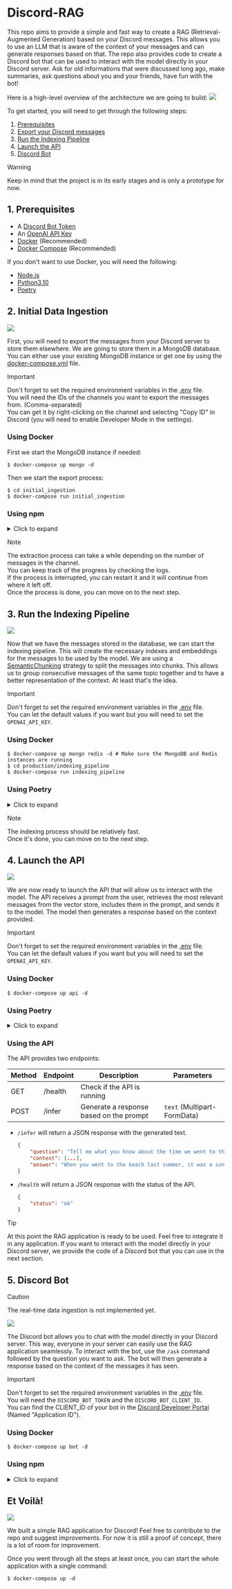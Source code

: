# Discord-RAG

This repo aims to provide a simple and fast way to create a RAG (Retrieval-Augmented Generation) based on your Discord messages. This allows you to use an LLM that is aware of the context of your messages and can generate responses based on that. The repo also provides code to create a Discord bot that can be used to interact with the model directly in your Discord server. Ask for old informations that were discussed long ago, make summaries, ask questions about you and your friends, have fun with the bot!

Here is a high-level overview of the architecture we are going to build:
![](./docs/img/discord-rag-architecture.png)

To get started, you will need to get through the following steps:

1. [Prerequisites](#prerequisites)
2. [Export your Discord messages](#export-your-discord-messages)
3. [Run the Indexing Pipeline](#run-the-indexing-pipeline)
4. [Launch the API](#launch-the-api)
5. [Discord Bot](#discord-bot)

> [!WARNING]  
> Keep in mind that the project is in its early stages and is only a prototype for now.

## 1. Prerequisites

- A [Discord Bot Token](https://discordjs.guide/preparations/setting-up-a-bot-application.html#your-bot-s-token)
- An [OpenAI API Key](https://platform.openai.com/settings/)
- [Docker](https://www.docker.com/) (Recommended)
- [Docker Compose](https://docs.docker.com/compose/) (Recommended)

If you don't want to use Docker, you will need the following:
- [Node.js](https://nodejs.org/en/)
- [Python3.10](https://www.python.org/downloads/)
- [Poetry](https://python-poetry.org/)

## 2. Initial Data Ingestion

![](./docs/img/initial-data-ingestion.png)

First, you will need to export the messages from your Discord server to store them elsewhere. We are going to store them in a MongoDB database.
You can either use your existing MongoDB instance or get one by using the [docker-compose.yml](./docker-compose.yml) file.

> [!IMPORTANT]  
> Don't forget to set the required environment variables in the [.env](./initial_ingestion/src/.env) file.  
> You will need the IDs of the channels you want to export the messages from. (Comma-separated)  
> You can get it by right-clicking on the channel and selecting "Copy ID" in Discord (you will need to enable Developer Mode in the settings).

### Using Docker

First we start the MongoDB instance if needed:
```console
$ docker-compose up mongo -d
```

Then we start the export process:
```console
$ cd initial_ingestion
$ docker-compose run initial_ingestion
```

### Using npm
<details>
    <summary>Click to expand</summary>

```console
$ cd initial_ingestion
$ npm install
$ npm start
```
</details>

> [!NOTE]  
> The extraction process can take a while depending on the number of messages in the channel.  
> You can keep track of the progress by checking the logs.  
> If the process is interrupted, you can restart it and it will continue from where it left off.  
> Once the process is done, you can move on to the next step.

## 3. Run the Indexing Pipeline

![](./docs/img/indexing-pipeline.png)

Now that we have the messages stored in the database, we can start the indexing pipeline. This will create the necessary indexes and embeddings for the messages to be used by the model. We are using a [SemanticChunking](https://github.com/FullStackRetrieval-com/RetrievalTutorials/blob/a4570f3c4883eb9b835b0ee18990e62298f518ef/tutorials/LevelsOfTextSplitting/5_Levels_Of_Text_Splitting.ipynb) strategy to split the messages into chunks. This allows us to group consecutive messages of the same topic together and to have a better representation of the context. At least that's the idea.

> [!IMPORTANT]
> Don't forget to set the required environment variables in the [.env](./production/indexing_pipeline/.env) file.  
> You can let the default values if you want but you will need to set the `OPENAI_API_KEY`.

### Using Docker

```console
$ docker-compose up mongo redis -d # Make sure the MongoDB and Redis instances are running
$ cd production/indexing_pipeline
$ docker-compose run indexing_pipeline
```

### Using Poetry

<details>
    <summary>Click to expand</summary>

```console
$ cd production/indexing_pipeline
$ poetry install
$ poetry run python -m indexing_pipeline
```
</details>

> [!NOTE]
> The indexing process should be relatively fast.  
> Once it's done, you can move on to the next step.

## 4. Launch the API

![](./docs/img/api.png)

We are now ready to launch the API that will allow us to interact with the model. The API receives a prompt from the user, retrieves the most relevant messages from the vector store, includes them in the prompt, and sends it to the model. The model then generates a response based on the context provided.  

> [!IMPORTANT]  
> Don't forget to set the required environment variables in the [.env](./production/api/.env) file.  
> You can let the default values if you want but you will need to set the `OPENAI_API_KEY`.

### Using Docker

```console
$ docker-compose up api -d
```

### Using Poetry

<details>
    <summary>Click to expand</summary>

```console
$ cd production/api
$ poetry install
$ poetry run python -m api
```
</details>

### Using the API

The API provides two endpoints:

| Method | Endpoint | Description | Parameters |
|--------|----------|-------------|------------|
| GET | /health | Check if the API is running | |
| POST | /infer | Generate a response based on the prompt | `text` (Multipart-FormData) |


- `/infer` will return a JSON response with the generated text.
    ```json
    {
        "question": "Tell me what you know about the time we went to the beach last summer.",
        "context": [...],
        "answer": "When you went to the beach last summer, it was a sunny day and you had a lot of fun. You played volleyball and swam in the sea. You also had a picnic and watched the sunset. It was a great day!"
    }
    ```
- `/health` will return a JSON response with the status of the API.
    ```json
    {
        "status": "ok"
    }
    ```

> [!TIP]  
At this point the RAG application is ready to be used. Feel free to integrate it in any application. If you want to interact with the model directly in your Discord server, we provide the code of a Discord bot that you can use in the next section.

## 5. Discord Bot

> [!CAUTION]  
> The real-time data ingestion is not implemented yet.

![](./docs/img/bot.png)

The Discord bot allows you to chat with the model directly in your Discord server. This way, everyone in your server can easily use the RAG application seamlessly. To interact with the bot, use the `/ask` command followed by the question you want to ask. The bot will then generate a response based on the context of the messages it has seen.

> [!IMPORTANT]  
> Don't forget to set the required environment variables in the [.env](./bot/src/.env) file.  
> You will need the `DISCORD_BOT_TOKEN` and the `DISCORD_BOT_CLIENT_ID`.  
> You can find the CLIENT_ID of your bot in the [Discord Developer Portal](https://discord.com/developers/applications) (Named "Application ID").

### Using Docker

```console
$ docker-compose up bot -d
```

### Using npm

<details>
    <summary>Click to expand</summary>

```console
$ cd bot
$ npm install
$ npm start
```
</details>

## Et Voilà!

![](./docs/img/discord-rag-architecture.png)

We built a simple RAG application for Discord! Feel free to contribute to the repo and suggest improvements. For now it is still a proof of concept, there is a lot of room for improvement.  

Once you went through all the steps at least once, you can start the whole application with a single command:

```console
$ docker-compose up -d
```